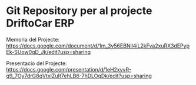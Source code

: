 # Git Repository per al projecte DriftoCar ERP

Memoria del Projecte: https://docs.google.com/document/d/1m_3v56EBNll4iL2kFva2xuRX3dEPypEk-SUow0qD_Jk/edit?usp=sharing

Presentacio del Projecte: https://docs.google.com/presentation/d/1eH2xvvR-q9_7Oy7drG8qVtxIZuIt7ehLB6-7hDLOqDk/edit?usp=sharing
